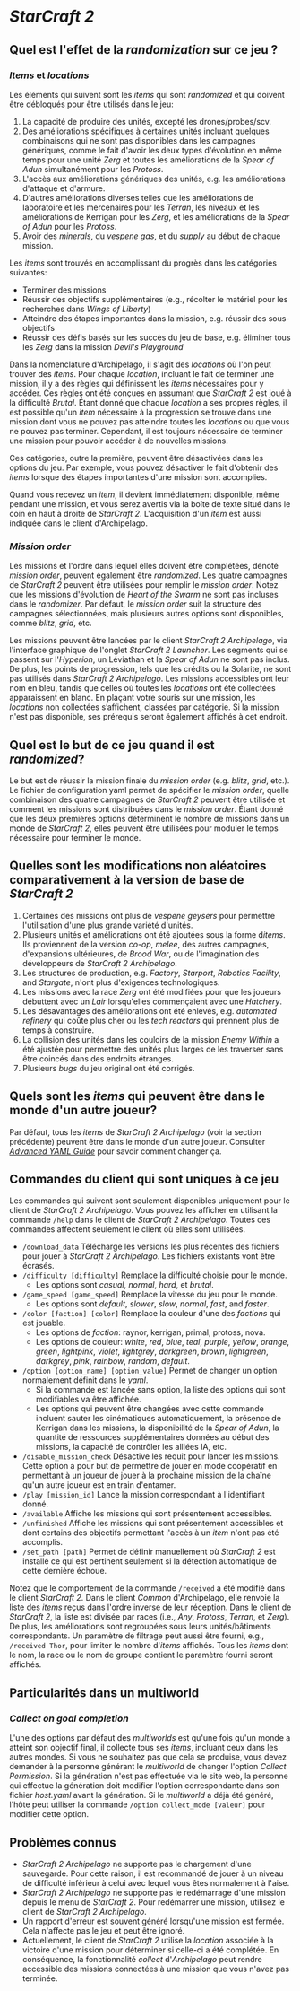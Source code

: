 # *StarCraft 2*

## Quel est l'effet de la *randomization* sur ce jeu ?

### *Items* et *locations*
Les éléments qui suivent sont les *items* qui sont *randomized* et qui doivent être débloqués pour être utilisés dans 
le jeu:
1. La capacité de produire des unités, excepté les drones/probes/scv.
2. Des améliorations spécifiques à certaines unités incluant quelques combinaisons qui ne sont pas disponibles dans les 
campagnes génériques, comme le fait d'avoir les deux types d'évolution en même temps pour une unité *Zerg* et toutes 
les améliorations de la *Spear of Adun* simultanément pour les *Protoss*.
3. L'accès aux améliorations génériques des unités, e.g. les améliorations d'attaque et d'armure.
4. D'autres améliorations diverses telles que les améliorations de laboratoire et les mercenaires pour les *Terran*, 
les niveaux et les améliorations de Kerrigan pour les *Zerg*, et les améliorations de la *Spear of Adun* pour les 
*Protoss*.
5. Avoir des *minerals*, du *vespene gas*, et du *supply* au début de chaque mission.

Les *items* sont trouvés en accomplissant du progrès dans les catégories suivantes:
* Terminer des missions
* Réussir des objectifs supplémentaires (e.g., récolter le matériel pour les recherches dans *Wings of Liberty*)
* Atteindre des étapes importantes dans la mission, e.g. réussir des sous-objectifs
* Réussir des défis basés sur les succès du jeu de base, e.g. éliminer tous les *Zerg* dans la mission 
*Devil's Playground*

Dans la nomenclature d'Archipelago, il s'agit des *locations* où l'on peut trouver des *items*.
Pour chaque *location*, incluant le fait de terminer une mission, il y a des règles qui définissent les *items* 
nécessaires pour y accéder.
Ces règles ont été conçues en assumant que *StarCraft 2* est joué à la difficulté *Brutal*.
Étant donné que chaque *location* a ses propres règles, il est possible qu'un *item* nécessaire à la progression se 
trouve dans une mission dont vous ne pouvez pas atteindre toutes les *locations* ou que vous ne pouvez pas terminer. 
Cependant, il est toujours nécessaire de terminer une mission pour pouvoir accéder à de nouvelles missions.

Ces catégories, outre la première, peuvent être désactivées dans les options du jeu. 
Par exemple, vous pouvez désactiver le fait d'obtenir des *items*  lorsque des étapes importantes d'une mission sont 
accomplies.

Quand vous recevez un *item*, il devient immédiatement disponible, même pendant une mission, et vous serez avertis via 
la boîte de texte situé dans le coin en haut à droite de *StarCraft 2*.
L'acquisition d'un *item* est aussi indiquée dans le client d'Archipelago.

### *Mission order*

Les missions et l'ordre dans lequel elles doivent être complétées, dénoté *mission order*, peuvent également être 
*randomized*.
Les quatre campagnes de *StarCraft 2* peuvent être utilisées pour remplir le *mission order*.
Notez que les missions d'évolution de *Heart of the Swarm* ne sont pas incluses dans le *randomizer*.
Par défaut, le *mission order* suit la structure des campagnes sélectionnées, mais plusieurs autres options sont 
disponibles, comme *blitz*, *grid*, etc.

Les missions peuvent être lancées par le client *StarCraft 2 Archipelago*, via l'interface graphique de l'onglet 
*StarCraft 2 Launcher*.
Les segments qui se passent sur l'*Hyperion*, un Léviathan et la *Spear of Adun* ne sont pas inclus.
De plus, les points de progression, tels que les crédits ou la Solarite, ne sont pas utilisés dans *StarCraft 2 
Archipelago*.
Les missions accessibles ont leur nom en bleu, tandis que celles où toutes les *locations* ont été collectées 
apparaissent en blanc.
En plaçant votre souris sur une mission, les *locations* non collectées s’affichent, classées par catégorie.
Si la mission n'est pas disponible, ses prérequis seront également affichés à cet endroit.


## Quel est le but de ce jeu quand il est *randomized*?

Le but est de réussir la mission finale du *mission order* (e.g. *blitz*, *grid*, etc.).
Le fichier de configuration yaml permet de spécifier le *mission order*, quelle combinaison des quatre campagnes de 
*StarCraft 2* peuvent être utilisée et comment les missions sont distribuées dans le *mission order*. 
Étant donné que les deux premières options déterminent le nombre de missions dans un monde de *StarCraft 2*, elles 
peuvent être utilisées pour moduler le temps nécessaire pour terminer le monde. 

## Quelles sont les modifications non aléatoires comparativement à la version de base de *StarCraft 2*

1. Certaines des missions ont plus de *vespene geysers* pour permettre l'utilisation d'une plus grande variété d'unités.
2. Plusieurs unités et améliorations ont été ajoutées sous la forme d*items*.
Ils proviennent de la version *co-op*, *melee*, des autres campagnes, d'expansions ultérieures, de *Brood War*, ou de 
l'imagination des développeurs de *StarCraft 2 Archipelago*.
3. Les structures de production, e.g. *Factory*, *Starport*, *Robotics Facility*, and *Stargate*, n'ont plus 
d'exigences technologiques.
4. Les missions avec la race *Zerg* ont été modifiées pour que les joueurs débuttent avec un *Lair* lorsqu'elles 
commençaient avec une *Hatchery*. 
5. Les désavantages des améliorations ont été enlevés, e.g. *automated refinery* qui coûte plus cher ou les *tech 
reactors* qui prennent plus de temps à construire. 
6. La collision des unités dans les couloirs de la mission *Enemy Within* a été ajustée pour permettre des unités 
plus larges de les traverser sans être coincés dans des endroits étranges. 
7. Plusieurs *bugs* du jeu original ont été corrigés.

## Quels sont les *items* qui peuvent être dans le monde d'un autre joueur? 

Par défaut, tous les *items* de *StarCraft 2 Archipelago* (voir la section précédente) peuvent être dans le monde d'un 
autre joueur.
Consulter [*Advanced YAML Guide*](/tutorial/Archipelago/advanced_settings/en) pour savoir comment 
changer ça.

## Commandes du client qui sont uniques à ce jeu

Les commandes qui suivent sont seulement disponibles uniquement pour le client de *StarCraft 2 Archipelago*.
Vous pouvez les afficher en utilisant la commande `/help` dans le client de *StarCraft 2 Archipelago*.
Toutes ces commandes affectent seulement le client où elles sont utilisées.

* `/download_data` Télécharge les versions les plus récentes des fichiers pour jouer à *StarCraft 2 Archipelago*.
Les fichiers existants vont être écrasés.
* `/difficulty [difficulty]` Remplace la difficulté choisie pour le monde. 
    * Les options sont *casual*, *normal*, *hard*, et *brutal*.
* `/game_speed [game_speed]` Remplace la vitesse du jeu pour le monde.  
    * Les options sont *default*, *slower*, *slow*, *normal*, *fast*, and *faster*.
* `/color [faction] [color]` Remplace la couleur d'une des *factions* qui est jouable. 
    * Les options de *faction*: raynor, kerrigan, primal, protoss, nova.
    * Les options de couleur: *white*, *red*, *blue*, *teal*, *purple*, *yellow*, *orange*, *green*, *lightpink*, 
*violet*, *lightgrey*, *darkgreen*, *brown*, *lightgreen*, *darkgrey*, *pink*, *rainbow*, *random*, *default*.
* `/option [option_name] [option_value]` Permet de changer un option normalement définit dans le *yaml*. 
    * Si la commande est lancée sans option, la liste des options qui sont modifiables va être affichée.
    * Les options qui peuvent être changées avec cette commande incluent sauter les cinématiques  automatiquement, la 
présence de Kerrigan dans les missions, la disponibilité de la *Spear of Adun*, la quantité de ressources 
supplémentaires données au début des missions, la capacité de contrôler les alliées IA, etc.
* `/disable_mission_check` Désactive les requit pour lancer les missions.
Cette option a pour but de permettre de jouer en mode coopératif en permettant à un joueur de jouer à la prochaine 
mission de la chaîne qu'un autre joueur est en train d'entamer.
* `/play [mission_id]` Lance la mission correspondant à l'identifiant donné.
* `/available` Affiche les missions qui sont présentement accessibles.
* `/unfinished` Affiche les missions qui sont présentement accessibles et dont certains des objectifs permettant 
l'accès à un *item* n'ont pas été accomplis.
* `/set_path [path]` Permet de définir manuellement où *StarCraft 2* est installé ce qui est pertinent seulement si la 
détection automatique de cette dernière échoue.

Notez que le comportement de la commande `/received` a été modifié dans le client *StarCraft 2*.
Dans le client *Common* d'Archipelago, elle renvoie la liste des *items* reçus dans l'ordre inverse de leur réception.
Dans le client de *StarCraft 2*, la liste est divisée par races (i.e., *Any*, *Protoss*, *Terran*, et *Zerg*).
De plus, les améliorations sont regroupées sous leurs unités/bâtiments correspondants.
Un paramètre de filtrage peut aussi être fourni, e.g., `/received Thor`, pour limiter le nombre d'*items* affichés.
Tous les *items* dont le nom, la race ou le nom de groupe contient le paramètre fourni seront affichés.

## Particularités dans un multiworld

### *Collect on goal completion*

L'une des options par défaut des *multiworlds* est qu'une fois qu'un monde a atteint son objectif final, il collecte 
tous ses *items*, incluant ceux dans les autres mondes.
Si vous ne souhaitez pas que cela se produise, vous devez demander à la personne générant le *multiworld* de changer 
l'option *Collect Permission*.
Si la génération n'est pas effectuée via le site web, la personne qui effectue la génération doit modifier l'option 
correspondante dans son fichier *host.yaml* avant la génération.
Si le *multiworld* a déjà été généré, l'hôte peut utiliser la commande `/option collect_mode [valeur]` pour modifier 
cette option.

## Problèmes connus

- *StarCraft 2 Archipelago* ne supporte pas le chargement d'une sauvegarde. 
Pour cette raison, il est recommandé de jouer à un niveau de difficulté inférieur à celui avec lequel vous êtes 
normalement à l'aise.
- *StarCraft 2 Archipelago* ne supporte pas le redémarrage d'une mission depuis le menu de *StarCraft 2*.
Pour redémarrer une mission, utilisez le client de *StarCraft 2 Archipelago*.
- Un rapport d'erreur est souvent généré lorsqu'une mission est fermée. 
Cela n'affecte pas le jeu et peut être ignoré.
- Actuellement, le client de *StarCraft 2* utilise la *location* associée à la victoire d'une mission pour déterminer 
si celle-ci a été complétée.
En conséquence, la fonctionnalité *collect* d'*Archipelago* peut rendre accessible des missions connectées à une 
mission que vous n'avez pas terminée.